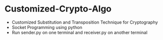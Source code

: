 # Customized-Crypto-Algo 
- Customized Substitution and Transposition Technique for Cryptography
- Socket Programming using python 
- Run sender.py on one terminal and receiver.py on another terminal
